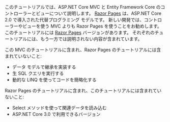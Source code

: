 このチュートリアルでは、ASP.NET Core MVC と Entity Framework Core のコントローラーとビューについて説明します。 [Razor Pages](xref:razor-pages/index) は、ASP.NET Core 2.0 で導入された代替プログラミング モデルです。 新しい開発では、コントローラーやビューを使う MVC よりも Razor Pages を使うことをお勧めします。 このチュートリアルには [Razor Pages](xref:data/ef-rp/intro) バージョンがあります。 それぞれのチュートリアルには、もう一方では説明されない内容が含まれています。

この MVC のチュートリアルに含まれ、Razor Pages のチュートリアルには含まれていないこと:

* データ モデルで継承を実装する
* 生 SQL クエリを実行する
* 動的な LINQ を使ってコードを簡略化する
 
Razor Pages のチュートリアルに含まれ、このチュートリアルには含まれていないこと:

* Select メソッドを使って関連データを読み込む
* ASP.NET Core 3.0 で利用できるバージョン
